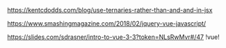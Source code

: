 
https://kentcdodds.com/blog/use-ternaries-rather-than-and-and-in-jsx

https://www.smashingmagazine.com/2018/02/jquery-vue-javascript/

https://slides.com/sdrasner/intro-to-vue-3-3?token=NLsRwMvr#/47
!vue!